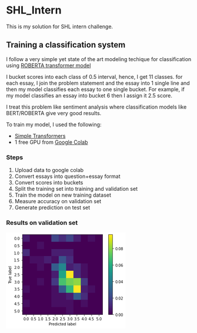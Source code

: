# SHL_Intern
This is my solution for SHL intern challenge.


## Training a classification system 
I follow a very simple yet state of the art modeling techique for classification using [ROBERTA transformer model](https://github.com/ThilinaRajapakse/simpletransformers/blob/a7e7fff393dc578457b2d854218a31b4d2c84634/docs/_docs/08-multi-class-classification.md)

I bucket scores into each class of 0.5 interval, hence, I get 11 classes. for each essay, I join the problem statement and the essay into 1 single line and then my model classifies each essay to one single bucket. For example, if my model classifies an essay into bucket 6 then I assign it 2.5 score. 

I treat this problem like sentiment analysis where classification models like BERT/ROBERTA give very good results.

To train my model, I used the following:
- [Simple Transformers](https://github.com/ThilinaRajapakse/simpletransformers)
- 1 free GPU from [Google Colab](https://colab.research.google.com/drive/1wiOEzuIIXsL10KSFDpk2eQeq7bOFa3U1?usp=sharing)

### Steps 

1. Upload data to google colab
2. Convert essays into question+essay format
3. Convert scores into buckets
4. Split the training set into training and validation set 
5. Train the model on new training dataset 
6. Measure accuracy on validation set
7. Generate prediction on test set


### Results on validation set
![Confusion Matrix on 240 examples](image/confusion_matrixpng.png)
  
